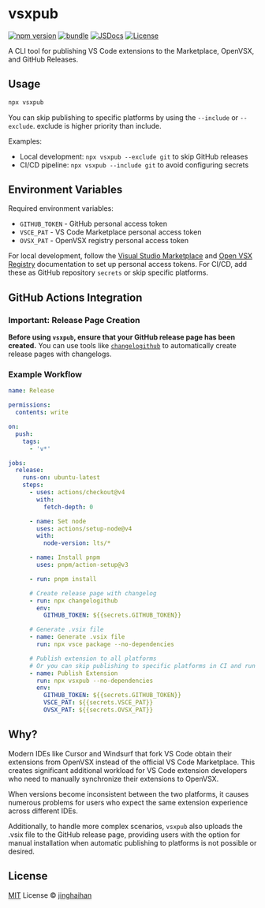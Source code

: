# vsxpub

[![npm version][npm-version-src]][npm-version-href]
[![bundle][bundle-src]][bundle-href]
[![JSDocs][jsdocs-src]][jsdocs-href]
[![License][license-src]][license-href]

A CLI tool for publishing VS Code extensions to the Marketplace, OpenVSX, and GitHub Releases.

## Usage

```sh
npx vsxpub
```

You can skip publishing to specific platforms by using the `--include` or `--exclude`. exclude is higher priority than include.

Examples:
- Local development: `npx vsxpub --exclude git` to skip GitHub releases
- CI/CD pipeline: `npx vsxpub --include git` to avoid configuring secrets

## Environment Variables

Required environment variables:
- `GITHUB_TOKEN` - GitHub personal access token
- `VSCE_PAT` - VS Code Marketplace personal access token
- `OVSX_PAT` - OpenVSX registry personal access token

For local development, follow the [Visual Studio Marketplace](https://code.visualstudio.com/api/working-with-extensions/publishing-extension#get-a-personal-access-token) and [Open VSX Registry](https://github.com/eclipse/openvsx/wiki/Publishing-Extensions#1-create-an-access-token) documentation to set up personal access tokens. For CI/CD, add these as GitHub repository `secrets` or skip specific platforms.

## GitHub Actions Integration

### Important: Release Page Creation

**Before using `vsxpub`, ensure that your GitHub release page has been created.** You can use tools like [`changelogithub`](https://github.com/antfu/changelogithub) to automatically create release pages with changelogs.

### Example Workflow

```yaml
name: Release

permissions:
  contents: write

on:
  push:
    tags:
      - 'v*'

jobs:
  release:
    runs-on: ubuntu-latest
    steps:
      - uses: actions/checkout@v4
        with:
          fetch-depth: 0

      - name: Set node
        uses: actions/setup-node@v4
        with:
          node-version: lts/*

      - name: Install pnpm
        uses: pnpm/action-setup@v3

      - run: pnpm install

      # Create release page with changelog
      - run: npx changelogithub
        env:
          GITHUB_TOKEN: ${{secrets.GITHUB_TOKEN}}

      # Generate .vsix file
      - name: Generate .vsix file
        run: npx vsce package --no-dependencies

      # Publish extension to all platforms
      # Or you can skip publishing to specific platforms in CI and run npx vsxpub locally without configuring secrets
      - name: Publish Extension
        run: npx vsxpub --no-dependencies
        env:
          GITHUB_TOKEN: ${{secrets.GITHUB_TOKEN}}
          VSCE_PAT: ${{secrets.VSCE_PAT}}
          OVSX_PAT: ${{secrets.OVSX_PAT}}
```

## Why?

Modern IDEs like Cursor and Windsurf that fork VS Code obtain their extensions from OpenVSX instead of the official VS Code Marketplace. This creates significant additional workload for VS Code extension developers who need to manually synchronize their extensions to OpenVSX.

When versions become inconsistent between the two platforms, it causes numerous problems for users who expect the same extension experience across different IDEs.

Additionally, to handle more complex scenarios, `vsxpub` also uploads the .vsix file to the GitHub release page, providing users with the option for manual installation when automatic publishing to platforms is not possible or desired.

## License

[MIT](./LICENSE) License © [jinghaihan](https://github.com/jinghaihan)

<!-- Badges -->

[npm-version-src]: https://img.shields.io/npm/v/vsxpub?style=flat&colorA=080f12&colorB=1fa669
[npm-version-href]: https://npmjs.com/package/vsxpub
[npm-downloads-src]: https://img.shields.io/npm/dm/vsxpub?style=flat&colorA=080f12&colorB=1fa669
[npm-downloads-href]: https://npmjs.com/package/vsxpub
[bundle-src]: https://img.shields.io/bundlephobia/minzip/vsxpub?style=flat&colorA=080f12&colorB=1fa669&label=minzip
[bundle-href]: https://bundlephobia.com/result?p=vsxpub
[license-src]: https://img.shields.io/badge/license-MIT-blue.svg?style=flat&colorA=080f12&colorB=1fa669
[license-href]: https://github.com/jinghaihan/vsxpub/LICENSE
[jsdocs-src]: https://img.shields.io/badge/jsdocs-reference-080f12?style=flat&colorA=080f12&colorB=1fa669
[jsdocs-href]: https://www.jsdocs.io/package/vsxpub
